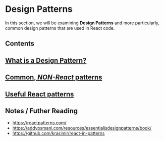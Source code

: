 # Design Patterns
In this section, we will be examining **Design Patterns** and more particularly, common design patterns that are used in React code.

## Contents

## [What is a Design Pattern?](https://github.com/mottaquikarim/advanced-react/tree/master/DesignPatterns/WhatIsADesignPattern)
## [Common, *NON-React* patterns](https://github.com/mottaquikarim/advanced-react/tree/master/DesignPatterns/CommonNONReactPatterns)
## [Useful React patterns](https://github.com/mottaquikarim/advanced-react/tree/master/DesignPatterns/UsefulReactPatterns)

## Notes / Futher Reading

* https://reactpatterns.com/
* https://addyosmani.com/resources/essentialjsdesignpatterns/book/
* https://github.com/krasimir/react-in-patterns
